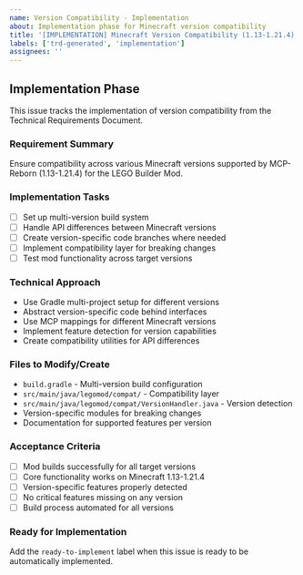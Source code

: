 ```yaml
---
name: Version Compatibility - Implementation
about: Implementation phase for Minecraft version compatibility
title: '[IMPLEMENTATION] Minecraft Version Compatibility (1.13-1.21.4)'
labels: ['trd-generated', 'implementation']
assignees: ''
---
```


## Implementation Phase

This issue tracks the implementation of version compatibility from the Technical Requirements Document.

### Requirement Summary
Ensure compatibility across various Minecraft versions supported by MCP-Reborn (1.13-1.21.4) for the LEGO Builder Mod.

### Implementation Tasks
- [ ] Set up multi-version build system
- [ ] Handle API differences between Minecraft versions
- [ ] Create version-specific code branches where needed
- [ ] Implement compatibility layer for breaking changes
- [ ] Test mod functionality across target versions

### Technical Approach
- Use Gradle multi-project setup for different versions
- Abstract version-specific code behind interfaces
- Use MCP mappings for different Minecraft versions
- Implement feature detection for version capabilities
- Create compatibility utilities for API differences

### Files to Modify/Create
- `build.gradle` - Multi-version build configuration
- `src/main/java/legomod/compat/` - Compatibility layer
- `src/main/java/legomod/compat/VersionHandler.java` - Version detection
- Version-specific modules for breaking changes
- Documentation for supported features per version

### Acceptance Criteria
- [ ] Mod builds successfully for all target versions
- [ ] Core functionality works on Minecraft 1.13-1.21.4
- [ ] Version-specific features properly detected
- [ ] No critical features missing on any version
- [ ] Build process automated for all versions

### Ready for Implementation
Add the `ready-to-implement` label when this issue is ready to be automatically implemented.